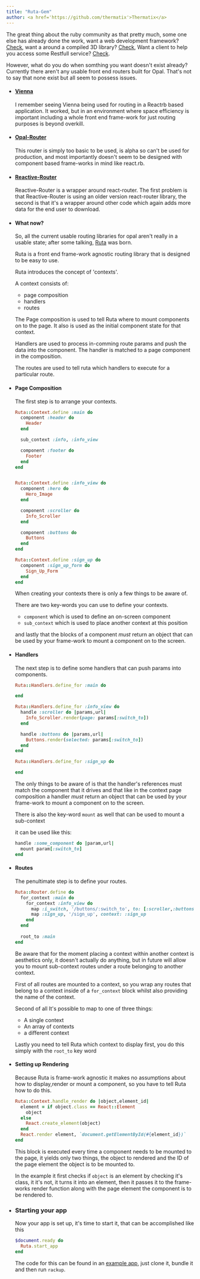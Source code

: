 ```yaml
---
title: "Ruta-Gem"
author: <a href='https://github.com/thermatix'>Thermatix</a>
---
```

The great thing about the ruby community as that pretty much, some one else has already done the work, want a web development framework? [Check](https://github.com/rails/rails), want a around a compiled 3D library? [Check](https://github.com/Mon-Ouie/ray), Want a client to help you access some Restfull service? [Check](https://github.com/rest-client/rest-client).

However, what do you do when somthing you want doesn't exist already? Currently there aren't any usable front end routers built for Opal. That's not to say that none exist but all seem to possess issues.

- #### [Vienna](https://github.com/opal/vienna)

    I remember seeing Vienna being used for routing in a Reactrb based application. It worked, but
    in an environment where space efficiency is important including a whole front end frame-work for just routing purposes is beyond overkill.


- #### [Opal-Router](https://github.com/adambeynon/opal-router)

    This router is simply too basic to be used, is alpha so can't be used for production, and most importantly doesn't seem to be designed with component based frame-works in mind like react.rb.

- #### [Reactive-Router](https://github.com/catprintlabs/reactor-router)

    Reactive-Router is a wrapper around react-router. The first problem is that Reactive-Router is using an older version react-router library, the second is that it's a wrapper around other code which again adds more data for the end user to download.

- #### What now?
    So, all the current usable routing libraries for opal aren't really in a usable state; after some talking, [Ruta](https://github.com/Thermatix/ruta) was born.

    Ruta is a front end frame-work agnostic routing library that is designed to be easy to use.

    Ruta introduces the concept of 'contexts'.

    A context consists of:

    * page composition
    * handlers
    * routes


    The Page composition is used to tell Ruta where to mount components on to the page. 
    It also is used as the initial component state for that context.

    Handlers are used to process in-comming route params and push the data into the component. The handler is matched to a page component in the composition.

    The routes are used to tell ruta which handlers to execute for a particular route.


- #### Page Composition

    The first step is to arrange your contexts.
    
    ```ruby
    Ruta::Context.define :main do
      component :header do
        Header
      end

      sub_context :info, :info_view

      component :footer do
        Footer
      end
    end


    Ruta::Context.define :info_view do
      component :hero do
        Hero_Image
      end

      component :scroller do
        Info_Scroller
      end

      component :buttons do
        Buttons
      end
    end

    Ruta::Context.define :sign_up do
      component :sign_up_form do
        Sign_Up_Form
      end
    end
    ```

    When creating your contexts there is only a few things to be aware of.

    There are two key-words you can use to define your contexts.

    * `component` which is used to define an on-screen component 
    * `sub_context` which is used to place another context at this position

    and lastly that the blocks of a component *must* return an object that can be used by your frame-work to mount a component on to the screen.

- #### Handlers

    The next step is to define some handlers that can push params into components.

    ```ruby
    Ruta::Handlers.define_for :main do

    end

    Ruta::Handlers.define_for :info_view do
      handle :scroller do |params,url|
        Info_Scroller.render(page: params[:switch_to])
      end

      handle :buttons do |params,url|
        Buttons.render(selected: params[:switch_to])
      end
    end

    Ruta::Handlers.define_for :sign_up do

    end

    ```

    The only things to be aware of is that the handler's references must match the component that it drives and that like in the context page composition a handler *must* return an object that can be used by your frame-work to mount a component on to the screen.

    There is also the key-word `mount` as well that can be used to mount a sub-context 

    it can be used like this:

    ```ruby
    handle :some_component do |param,url|
      mount param[:switch_to]
    end
    ```
- #### Routes

    The penultimate step is to define your routes.

    ```ruby
    Ruta::Router.define do
      for_context :main do
        for_context :info_view do
          map :i_switch, '/buttons/:switch_to', to: [:scroller,:buttons]
          map :sign_up, '/sign_up', context: :sign_up
        end
      end
      
      root_to :main
    end
    ```


    Be aware that for the moment placing a context within another context is aesthetics only, it doesn't actually do anything, but in future will allow you to mount sub-context routes under a       route belonging to another context.

    First of all routes are mounted to a context, so you wrap any routes that belong to a context 
    inside of a `for_context` block whilst also providing the name of the context.

    Second of all It's possible to map to one of three things:

    * A single context
    * An array of contexts
    * a different context


    Lastly you need to tell Ruta which context to display first, you do this simply with the 
    `root_to` key word

- #### Setting up Rendering

    Because Ruta is frame-work agnostic it makes no assumptions about how to display,render or mount a component, so you have to tell Ruta how to do this. 

    ```ruby
    Ruta::Context.handle_render do |object,element_id|
      element = if object.class == React::Element
        object
      else
        React.create_element(object)
      end
      React.render element, `document.getElementById(#{element_id})`
    end
    ```

    This block is executed every time a component needs to be mounted to the page, it yields only two things, the object to rendered and the ID of the page element the object is to be mounted to.

    In the example it first checks if `object` is an element by checking it's class, it it's not, it turns it into an element, then it passes it to the frame-works render function along with the page element the component is to be rendered to.


- ### Starting your app

    Now your app is set up, it's time to start it, that can be accomplished like this

    ```ruby
    $document.ready do
      Ruta.start_app
    end
    ```

  The code for this can be found in an [example app](https://github.com/Thermatix/ruta_with_reactrb_example), just clone it, bundle it and then run `rackup`.

  

    
    
 
  
